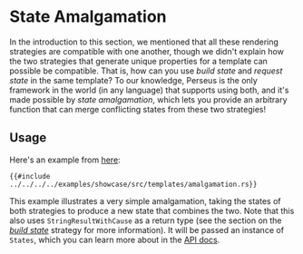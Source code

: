 # State Amalgamation

In the introduction to this section, we mentioned that all these rendering strategies are compatible with one another, though we didn't explain how the two strategies that generate unique properties for a template can possible be compatible. That is, how can you use _build state_ and _request state_ in the same template? To our knowledge, Perseus is the only framework in the world (in any language) that supports using both, and it's made possible by _state amalgamation_, which lets you provide an arbitrary function that can merge conflicting states from these two strategies!

## Usage

Here's an example from [here](https://github.com/arctic-hen7/perseus/blob/main/examples/showcase/src/templates/amalgamation.rs):

```rust,no_run,no-playground
{{#include ../../../../examples/showcase/src/templates/amalgamation.rs}}
```

This example illustrates a very simple amalgamation, taking the states of both strategies to produce a new state that combines the two. Note that this also uses `StringResultWithCause` as a return type (see the section on the [_build state_](:strategies/build-state) strategy for more information). It will be passed an instance of `States`, which you can learn more about in the [API docs](https://docs.rs/perseus).
